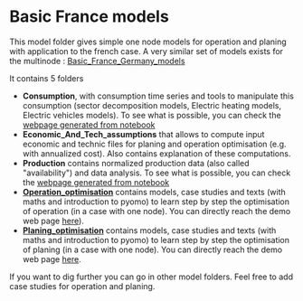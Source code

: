 # Basic France models

This model folder gives simple one node models for operation and planing with application to the french case. 
A very similar set of models exists for the multinode : [Basic_France_Germany_models](../Basic_France_Germany_models/README.md)

It contains 5 folders 
 - **Consumption**, with consumption time series and tools to manipulate this consumption (sector decomposition models, Electric heating models, Electric vehicles models). To see what is possible, you can check the [webpage generated from notebook](https://robingirard.github.io/Energy-Alternatives-Planing/Models/Basic_France_models/Consumption/Consumption_TS_manipulation_examples.html)
 - **Economic_And_Tech_assumptions** that allows to compute input economic and technic files for planing and operation optimisation (e.g. with annualized cost). Also contains explanation of these computations. 
 - **Production** contains normalized production data (also called "availability") and data analysis. To see what is possible, you can check the [webpage generated from notebook](https://robingirard.github.io/Energy-Alternatives-Planing/Models/Basic_France_models/Production/Production_visualisation_and_analysis.html)
 - **[Operation_optimisation](Operation_optimisation/README.md)** contains models, case studies and texts (with maths and introduction to pyomo) to learn step by step the optimisation of operation (in a case with one node). You can directly reach the demo web page [here](https://robingirard.github.io/Energy-Alternatives-Planing/Models/Basic_France_models/Operation_optimisation/case_operation_step_by_step_learning.html)). 
 - **[Planing_optimisation](Planing_optimisation/README.md)** contains models, case studies and texts (with maths and introduction to pyomo) to learn step by step the optimisation of planing (in a case with one node). You can directly reach the demo web page [here](https://robingirard.github.io/Energy-Alternatives-Planing/Models/Basic_France_models/Planing_optimisation/case_planing_step_by_step_learning.html). 

If you want to dig further you can go in other model folders. Feel free to add case studies for operation and planing. 
